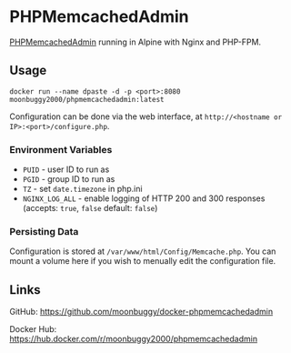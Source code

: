 # PHPMemcachedAdmin

[PHPMemcachedAdmin](https://github.com/elijaa/phpmemcachedadmin) running in Alpine with Nginx and PHP-FPM.

## Usage

```
docker run --name dpaste -d -p <port>:8080 moonbuggy2000/phpmemcachedadmin:latest
```

Configuration can be done via the web interface, at `http://<hostname or IP>:<port>/configure.php`.

### Environment Variables

* `PUID`          - user ID to run as
* `PGID`          - group ID to run as
* `TZ`		      - set `date.timezone` in php.ini
* `NGINX_LOG_ALL` - enable logging of HTTP 200 and 300 responses (accepts: `true`, `false` default: `false`)

### Persisting Data

Configuration is stored at `/var/www/html/Config/Memcache.php`. You can mount a volume here if you wish to menually edit the configuration file.

## Links

GitHub: https://github.com/moonbuggy/docker-phpmemcachedadmin

Docker Hub: https://hub.docker.com/r/moonbuggy2000/phpmemcachedadmin

